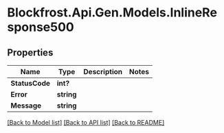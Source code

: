 # Blockfrost.Api.Gen.Models.InlineResponse500
## Properties

Name | Type | Description | Notes
------------ | ------------- | ------------- | -------------
**StatusCode** | **int?** |  | 
**Error** | **string** |  | 
**Message** | **string** |  | 

[[Back to Model list]](../README.md#documentation-for-models) [[Back to API list]](../README.md#documentation-for-api-endpoints) [[Back to README]](../README.md)

